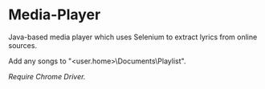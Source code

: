 # Media-Player
Java-based media player which uses Selenium to extract lyrics from online sources.

Add any songs to "<user.home>\Documents\Playlist".

*Require Chrome Driver.*
